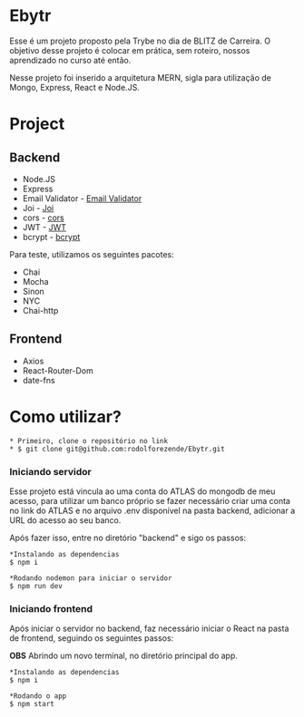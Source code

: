 # Ebytr

Esse é um projeto proposto pela Trybe no dia de BLITZ de Carreira. 
O objetivo desse projeto é colocar em prática, sem roteiro, nossos aprendizado no curso até então.

Nesse projeto foi inserido a arquitetura MERN, sigla para utilização de Mongo, Express, React e Node.JS.

# Project 

## Backend

* Node.JS
* Express
* Email Validator - [Email Validator](https://www.npmjs.com/package/email-validator)
* Joi - [Joi](https://www.npmjs.com/package/joi)
* cors - [cors](https://www.npmjs.com/package/cors)
* JWT - [JWT](https://www.npmjs.com/package/jwt)
* bcrypt - [bcrypt](https://www.npmjs.com/package/bcrypt)

Para teste, utilizamos os seguintes pacotes:

* Chai
* Mocha
* Sinon
* NYC
* Chai-http

## Frontend

* Axios
* React-Router-Dom
* date-fns

# Como utilizar?

```
* Primeiro, clone o repositório no link
* $ git clone git@github.com:rodolforezende/Ebytr.git
```

### Iniciando servidor
Esse projeto está vincula ao uma conta do ATLAS do mongodb de meu acesso, para utilizar um banco próprio se fazer necessário criar uma conta no link do ATLAS e no arquivo .env disponível na pasta backend, adicionar a URL do acesso ao seu banco.

Após fazer isso, entre no diretório "backend" e sigo os passos:

```
*Instalando as dependencias
$ npm i

*Rodando nodemon para iniciar o servidor
$ npm run dev

```

### Iniciando frontend
Após iniciar o servidor no backend, faz necessário iniciar o React na pasta de frontend, seguindo os seguintes passos:

__OBS__
Abrindo um novo terminal, no diretório principal do app.

```
*Instalando as dependencias
$ npm i

*Rodando o app
$ npm start

```






